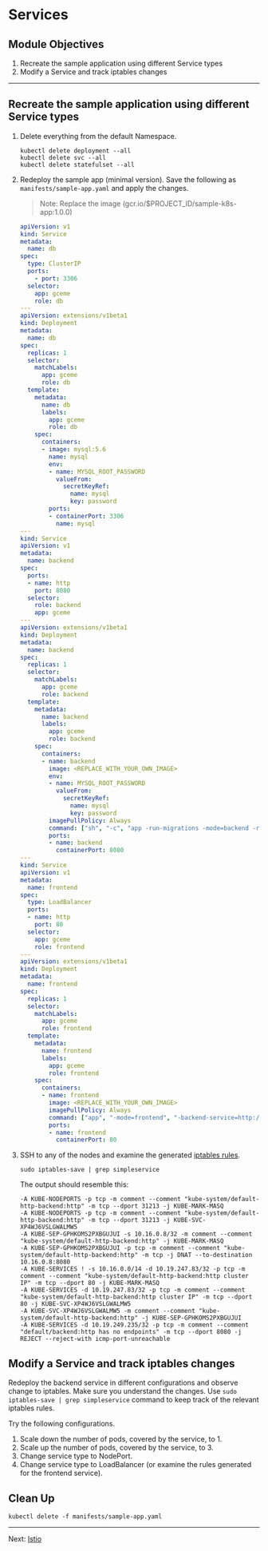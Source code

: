 # Services

## Module Objectives

1. Recreate the sample application using different Service types
1. Modify a Service and track iptables changes

---

## Recreate the sample application using different Service types

1. Delete everything from the default Namespace.

    ```shell
    kubectl delete deployment --all
    kubectl delete svc --all
    kubectl delete statefulset --all
    ```

1. Redeploy the sample app (minimal version). Save the following as `manifests/sample-app.yaml` and apply the changes.

    > Note: Replace the image (gcr.io/$PROJECT_ID/sample-k8s-app:1.0.0)

    ```yaml
    apiVersion: v1
    kind: Service
    metadata:
      name: db
    spec:
      type: ClusterIP
      ports:
        - port: 3306
      selector:
        app: gceme
        role: db
    ---
    apiVersion: extensions/v1beta1
    kind: Deployment
    metadata:
      name: db
    spec:
      replicas: 1
      selector:
        matchLabels:
          app: gceme
          role: db
      template:
        metadata:
          name: db
          labels:
            app: gceme
            role: db
        spec:
          containers:
          - image: mysql:5.6
            name: mysql
            env:
            - name: MYSQL_ROOT_PASSWORD
              valueFrom:
                secretKeyRef:
                  name: mysql
                  key: password
            ports:
            - containerPort: 3306
              name: mysql
    ---
    kind: Service
    apiVersion: v1
    metadata:
      name: backend
    spec:
      ports:
      - name: http
        port: 8080
      selector:
        role: backend
        app: gceme
    ---
    apiVersion: extensions/v1beta1
    kind: Deployment
    metadata:
      name: backend
    spec:
      replicas: 1
      selector:
        matchLabels:
          app: gceme
          role: backend
      template:
        metadata:
          name: backend
          labels:
            app: gceme
            role: backend
        spec:
          containers:
          - name: backend
            image: <REPLACE_WITH_YOUR_OWN_IMAGE>
            env:
            - name: MYSQL_ROOT_PASSWORD
              valueFrom:
                secretKeyRef:
                  name: mysql
                  key: password
            imagePullPolicy: Always
            command: ["sh", "-c", "app -run-migrations -mode=backend -run-migrations -port=8080 -db-host=db -db-password=$MYSQL_ROOT_PASSWORD" ]
            ports:
            - name: backend
              containerPort: 8080
    ---
    kind: Service
    apiVersion: v1
    metadata:
      name: frontend
    spec:
      type: LoadBalancer
      ports:
      - name: http
        port: 80
      selector:
        app: gceme
        role: frontend
    ---
    apiVersion: extensions/v1beta1
    kind: Deployment
    metadata:
      name: frontend
    spec:
      replicas: 1
      selector:
        matchLabels:
          app: gceme
          role: frontend
      template:
        metadata:
          name: frontend
          labels:
            app: gceme
            role: frontend
        spec:
          containers:
          - name: frontend
            image: <REPLACE_WITH_YOUR_OWN_IMAGE>
            imagePullPolicy: Always
            command: ["app", "-mode=frontend", "-backend-service=http://backend:8080", "-port=80"]
            ports:
            - name: frontend
              containerPort: 80
    ```

1. SSH to any of the nodes and examine the generated [iptables rules](http://ipset.netfilter.org/iptables.man.html).

    ```shell
    sudo iptables-save | grep simpleservice
    ```

    The output should resemble this:

    ```
    -A KUBE-NODEPORTS -p tcp -m comment --comment "kube-system/default-http-backend:http" -m tcp --dport 31213 -j KUBE-MARK-MASQ
    -A KUBE-NODEPORTS -p tcp -m comment --comment "kube-system/default-http-backend:http" -m tcp --dport 31213 -j KUBE-SVC-XP4WJ6VSLGWALMW5
    -A KUBE-SEP-GPHKOMS2PXBGUJUI -s 10.16.0.8/32 -m comment --comment "kube-system/default-http-backend:http" -j KUBE-MARK-MASQ
    -A KUBE-SEP-GPHKOMS2PXBGUJUI -p tcp -m comment --comment "kube-system/default-http-backend:http" -m tcp -j DNAT --to-destination 10.16.0.8:8080
    -A KUBE-SERVICES ! -s 10.16.0.0/14 -d 10.19.247.83/32 -p tcp -m comment --comment "kube-system/default-http-backend:http cluster IP" -m tcp --dport 80 -j KUBE-MARK-MASQ
    -A KUBE-SERVICES -d 10.19.247.83/32 -p tcp -m comment --comment "kube-system/default-http-backend:http cluster IP" -m tcp --dport 80 -j KUBE-SVC-XP4WJ6VSLGWALMW5
    -A KUBE-SVC-XP4WJ6VSLGWALMW5 -m comment --comment "kube-system/default-http-backend:http" -j KUBE-SEP-GPHKOMS2PXBGUJUI
    -A KUBE-SERVICES -d 10.19.249.235/32 -p tcp -m comment --comment "default/backend:http has no endpoints" -m tcp --dport 8080 -j REJECT --reject-with icmp-port-unreachable
    ```

## Modify a Service and track iptables changes

Redeploy the backend service in different configurations and observe change to iptables. Make sure you understand the changes. Use `sudo iptables-save | grep simpleservice` command to keep track of the relevant iptables rules.

Try the following configurations.

1. Scale down the number of pods, covered by the service, to 1.
1. Scale up the number of pods, covered by the service, to 3.
1. Change service type to NodePort.
1. Change service type to LoadBalancer (or examine the rules generated for the frontend service).

## Clean Up

```
kubectl delete -f manifests/sample-app.yaml
```

---

Next: [Istio](10-istio.md)
